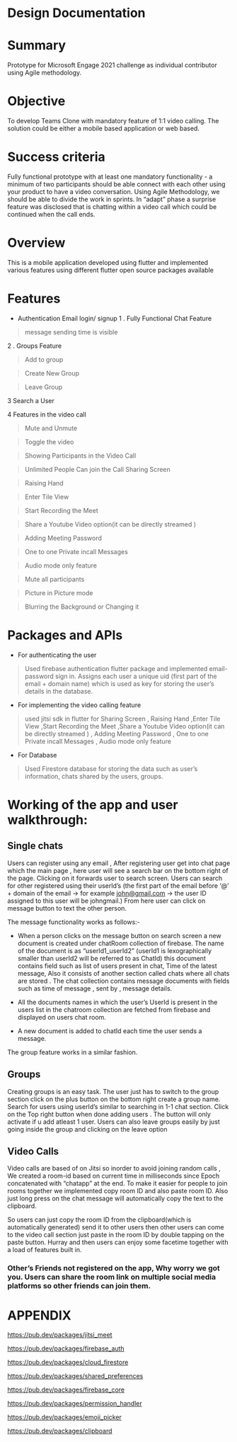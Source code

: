 
# Design Documentation
# Summary
Prototype for Microsoft Engage 2021 challenge as individual contributor using Agile methodology.
# Objective 
To develop Teams Clone with mandatory feature of 1:1 video calling. The solution could be either a mobile based application or web based.
# Success criteria
Fully functional prototype with at least one mandatory functionality - a minimum of two participants should be able connect with each other using your product to have a video conversation. Using Agile Methodology, we should be able to divide the work in sprints. In “adapt” phase a surprise feature was disclosed that is chatting within a video call which could be continued when the call ends.

# Overview 
This is a mobile application developed using flutter and implemented various features using different flutter open source packages available
# Features 
* Authentication
Email login/ signup
1 . Fully Functional Chat Feature

> message sending time is visible

2 . Groups Feature

> Add to group

> Create New Group

> Leave Group

3 Search a User

4 Features in the video call

> Mute and Unmute

> Toggle the video

> Showing Participants in the Video Call

> Unlimited People Can join the Call
>  Sharing Screen 

> Raising Hand 

> Enter Tile View

> Start Recording the Meet

> Share a Youtube Video option(it can be directly streamed )

> Adding Meeting Password 

> One to one Private incall Messages 

> Audio mode only feature 

> Mute all participants

> Picture in Picture mode

> Blurring the Background or Changing it 
# Packages and APIs
  * For authenticating the user
> Used firebase authentication flutter package and implemented email- password sign in.
> Assigns each user a unique uid (first part of the email + domain name) which is used as key for storing the user’s details in the database.
  * For implementing the video calling feature
 >   used jitsi sdk in flutter for Sharing Screen , Raising Hand ,Enter Tile View ,Start Recording the Meet ,Share a Youtube Video option(it can be directly streamed ) , Adding Meeting Password , One to one Private incall Messages , Audio mode only feature 
  * For Database
> Used Firestore database for storing the data such as user’s information, chats shared by the users, groups.

# Working of the app and user walkthrough:
## Single chats
Users can register using any email , After registering user get into chat page which the main page , here user will see a search bar on the bottom right of the page. Clicking on it forwards user to search screen. Users can search for other registered using their userId’s (the first part of the email before ‘@’ + domain of the email -> for example john@gmail.com -> the user ID assigned to this user will be johngmail.) 
From here user can click on message button to text the other person. 

The message functionality works as follows:-

-	When a person clicks on the message button on search screen a new document is created under chatRoom collection of firebase. The name of the document is as “userId1_userId2” (userId1 is lexographically smaller than userId2 will be referred to as ChatId) this document contains field such as list of users present in chat, Time of the latest message, Also it consists of another section called chats where all chats are stored . The chat collection contains message documents with fields such as time of message , sent by , message details.

- All the documents names in which the user’s UserId is present in the users list in the chatroom collection are fetched from firebase and displayed on users chat room.

-	A new document is added to chatId each time the user sends a message.

The group feature works in a similar fashion. 

## Groups
Creating groups is an easy task. The user just has to switch to the group section click on the plus button on the bottom right create a group name. Search for users using userId’s similar to searching in 1-1 chat section. Click on the Top right button when done adding users . The button will only activate if u add atleast 1 user.
Users can also leave groups easily by just going inside the group and clicking on the leave option 

## Video Calls

Video calls are based of on Jitsi so inorder to avoid joining random calls , We created a room-id based on current time in milliseconds since Epoch concatenated with “chatapp” at the end. To make it easier for people to join rooms together we implemented copy room ID and also paste room ID. Also just long press on the chat message will automatically copy the text to the clipboard. 

So users can just copy the room ID from the clipboard(which is automatically generated) send it to other users then other users can come to the video call section just paste in the room ID by double tapping on the paste button. Hurray and then users can enjoy some facetime together with a load of features built in. 

### Other’s Friends not registered on the app, Why worry we got you. Users can share the room link on multiple social media platforms so other friends can join them.





# APPENDIX

https://pub.dev/packages/jitsi_meet

https://pub.dev/packages/firebase_auth

https://pub.dev/packages/cloud_firestore

https://pub.dev/packages/shared_preferences

https://pub.dev/packages/firebase_core

https://pub.dev/packages/permission_handler

https://pub.dev/packages/emoji_picker

https://pub.dev/packages/clipboard


